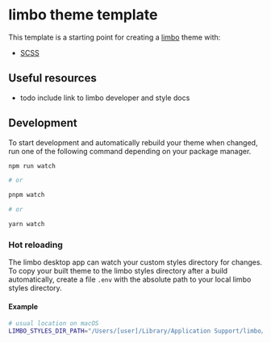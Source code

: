 # limbo theme template

This template is a starting point for creating a [limbo](https://github.com/limbo-llm) theme with:

-   [SCSS](https://sass-lang.com)

## Useful resources

-   todo include link to limbo developer and style docs

## Development

To start development and automatically rebuild your theme when changed, run one of the following command depending on your package manager.

```sh
npm run watch

# or

pnpm watch

# or

yarn watch
```

### Hot reloading

The limbo desktop app can watch your custom styles directory for changes. To copy your built theme to the limbo styles directory after a build automatically, create a file `.env` with the absolute path to your local limbo styles directory.

#### Example

```sh
# usual location on macOS
LIMBO_STYLES_DIR_PATH="/Users/[user]/Library/Application Support/limbo/styles"
```
